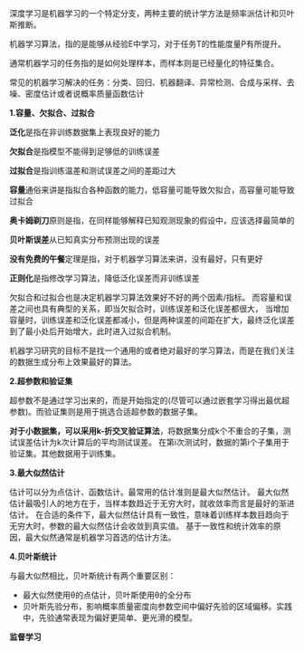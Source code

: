 深度学习是机器学习的一个特定分支，两种主要的统计学方法是频率派估计和贝叶斯推断。

机器学习算法，指的是能够从经验E中学习，对于任务T的性能度量P有所提升。

通常机器学习的任务指的是如何处理样本，而样本则是已经量化的特征集合。

常见的机器学习解决的任务：分类、回归、机器翻译、异常检测、合成与采样、去噪、密度估计或者说概率质量函数估计

**1.容量、欠拟合、过拟合**

**泛化**是指在非训练数据集上表现良好的能力

**欠拟合**是指模型不能得到足够低的训练误差

**过拟合**是指训练温差和测试误差之间的差距过大

**容量**通俗来讲是指拟合各种函数的能力，低容量可能导致欠拟合，高容量可能导致过拟合

**奥卡姆剃刀**原则是指，在同样能够解释已知观测现象的假设中，应该选择最简单的

**贝叶斯误差**从已知真实分布预测出现的误差

**没有免费的午餐**定理是指，对于机器学习算法来讲，没有最好，只有更好

**正则化**是指修改学习算法，降低泛化误差而非训练误差

欠拟合和过拟合也是决定机器学习算法效果好不好的两个因素/指标。
而容量和误差之间也具有典型的关系，即当欠拟合时，训练误差和泛化误差都很大，
当增加容量时，训练误差和泛化误差都减小，但是两种误差的间距在扩大，最终泛化误差到了最小处后开始增大，此时进入过拟合机制。

机器学习研究的目标不是找一个通用的或者绝对最好的学习算法，而是在我们关注的数据生成分布上效果最好的算法。

**2.超参数和验证集**

超参数不是通过学习出来的，而是开始指定的(尽管可以通过嵌套学习得出最优超参数)。而验证集则是用于挑选合适超参数的数据子集。

**对于小数据集，可以采用k-折交叉验证算法**，将数据集分成k个不重合的子集，测试误差估计为k次计算后的平均测试误差。
在第i次测试时，数据的第i个子集用于验证集。其他数据用于训练集。

**3.最大似然估计**

估计可以分为点估计、函数估计。最常用的估计准则是最大似然估计。
最大似然估计最吸引人的地方在于，当样本数趋近于无穷大时，就收敛率而言是最好的渐进估计。
在合适的条件下，最大似然估计具有一致性，意味着训练样本数目趋向于无穷大时，参数的最大似然估计会收敛到真实值。
基于一致性和统计效率的原因，最大似然通常是机器学习首选的估计方法。

**4.贝叶斯统计**

与最大似然相比，贝叶斯统计有两个重要区别：
* 最大似然使用θ的点估计，贝叶斯使用θ的全分布
* 贝叶斯先验分布，影响概率质量密度向参数空间中偏好先验的区域偏移。实践中，先验通常表现为偏好更简单、更光滑的模型。

**监督学习**


